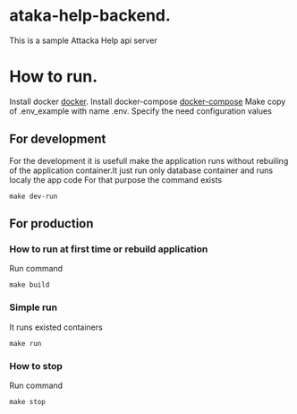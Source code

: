 # ataka-help-backend.
This is a sample Attacka Help api server

# How to run.
Install docker [docker](https://docs.docker.com/engine/install/).
Install docker-compose [docker-compose](https://pkg.go.dev/github.com/docker/compose/v2#section-readme)
Make copy of .env_example  with name .env. Specify the need configuration values

## For development
For the development it is usefull make the application runs  without rebuiling of the application container.It just run only database container and runs localy the app code
For that purpose  the command exists
```
make dev-run 
```
## For production
### How to run at first time or rebuild application
Run command
```
make build
```
### Simple run
It runs existed containers
```
make run
```

### How to stop
Run command
```
make stop
```
